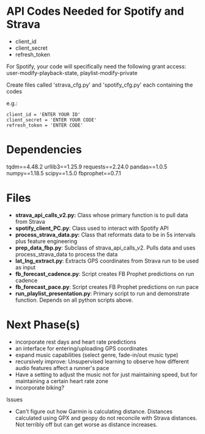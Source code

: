 # API Codes Needed for Spotify and Strava
- client_id
- client_secret 
- refresh_token 

For Spotify, your code will specifically need the following grant access: user-modify-playback-state, playlist-modify-private

Create files called 'strava_cfg.py' and 'spotify_cfg.py' each containing the codes

e.g.:
```
client_id = 'ENTER YOUR ID'
client_secret = 'ENTER YOUR CODE'
refresh_token = 'ENTER CODE'
```

# Dependencies
tqdm==4.48.2
urllib3==1.25.9
requests==2.24.0
pandas==1.0.5
numpy==1.18.5
scipy==1.5.0
fbprophet==0.7.1

# Files
- **strava_api_calls_v2.py:** Class whose primary function is to pull data from Strava
- **spotify_client_PC.py**: Class used to interact with Spotify API
- **process_strava_data.py:** Class that reformats data to be in 5s intervals plus feature engineering
- **prep_data_fbp.py**: Subclass of strava_api_calls_v2. Pulls data and uses process_strava_data to process the data
- **lat_lng_extract.py**: Extracts GPS coordinates from Strava run to be used as input
- **fb_forecast_cadence.py**: Script creates FB Prophet predictions on run cadence
- **fb_forecast_pace.py**: Script creates FB Prophet predictions on run pace
- **run_playlist_presentation.py**: Primary script to run and demonstrate function. Depends on all python scripts above.

# Next Phase(s)
- incorporate rest days and heart rate predictions
- an interface for entering/uploading GPS coordinates
- expand music capabilities (select genre, fade-in/out music type)
- recursively improve: Unsupervised learning to observe how different audio features affect a runner's pace
- Have a setting to adjust the music not for just maintaining speed, but for maintaining a certain heart rate zone
- incorporate biking?

Issues
- Can't figure out how Garmin is calculating distance. Distances calculated using GPX and geopy do not reconcile with Strava distances. Not terribly off but can get worse as distance increases. 

